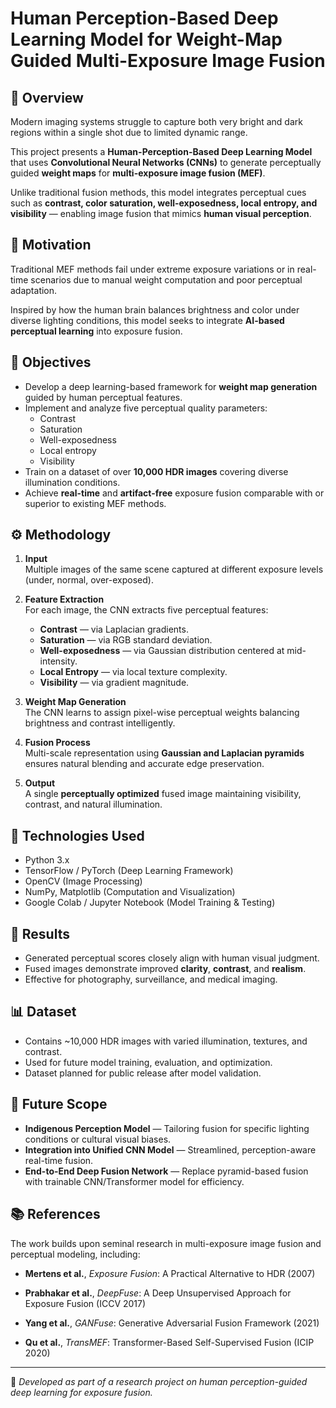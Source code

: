 # Human Perception-Based Deep Learning Model for Weight-Map Guided Multi-Exposure Image Fusion

## 📘 Overview
Modern imaging systems struggle to capture both very bright and dark regions within a single shot due to limited dynamic range.

This project presents a **Human-Perception-Based Deep Learning Model** that uses **Convolutional Neural Networks (CNNs)** to generate perceptually guided **weight maps** for **multi-exposure image fusion (MEF)**.

Unlike traditional fusion methods, this model integrates perceptual cues such as **contrast, color saturation, well-exposedness, local entropy, and visibility** — enabling image fusion that mimics **human visual perception**.

## 🧠 Motivation
Traditional MEF methods fail under extreme exposure variations or in real-time scenarios due to manual weight computation and poor perceptual adaptation.

Inspired by how the human brain balances brightness and color under diverse lighting conditions, this model seeks to integrate **AI-based perceptual learning** into exposure fusion.

## 🎯 Objectives
- Develop a deep learning-based framework for **weight map generation** guided by human perceptual features.
- Implement and analyze five perceptual quality parameters:
  - Contrast
  - Saturation
  - Well-exposedness
  - Local entropy
  - Visibility
- Train on a dataset of over **10,000 HDR images** covering diverse illumination conditions.
- Achieve **real-time** and **artifact-free** exposure fusion comparable with or superior to existing MEF methods.

## ⚙️ Methodology
1. **Input**  
   Multiple images of the same scene captured at different exposure levels (under, normal, over-exposed).

2. **Feature Extraction**  
   For each image, the CNN extracts five perceptual features:
   - **Contrast** — via Laplacian gradients.
   - **Saturation** — via RGB standard deviation.
   - **Well-exposedness** — via Gaussian distribution centered at mid-intensity.
   - **Local Entropy** — via local texture complexity.
   - **Visibility** — via gradient magnitude.

3. **Weight Map Generation**  
   The CNN learns to assign pixel-wise perceptual weights balancing brightness and contrast intelligently.

4. **Fusion Process**  
   Multi-scale representation using **Gaussian and Laplacian pyramids** ensures natural blending and accurate edge preservation.

5. **Output**  
   A single **perceptually optimized** fused image maintaining visibility, contrast, and natural illumination.

## 🧩 Technologies Used
- Python 3.x
- TensorFlow / PyTorch (Deep Learning Framework)
- OpenCV (Image Processing)
- NumPy, Matplotlib (Computation and Visualization)
- Google Colab / Jupyter Notebook (Model Training & Testing)

## 🧪 Results
- Generated perceptual scores closely align with human visual judgment.
- Fused images demonstrate improved **clarity**, **contrast**, and **realism**.
- Effective for photography, surveillance, and medical imaging.

## 📊 Dataset
- Contains ~10,000 HDR images with varied illumination, textures, and contrast.
- Used for future model training, evaluation, and optimization.
- Dataset planned for public release after model validation.

## 🔬 Future Scope
- **Indigenous Perception Model** — Tailoring fusion for specific lighting conditions or cultural visual biases.
- **Integration into Unified CNN Model** — Streamlined, perception-aware real-time fusion.
- **End-to-End Deep Fusion Network** — Replace pyramid-based fusion with trainable CNN/Transformer model for efficiency.

## 📚 References
The work builds upon seminal research in multi-exposure image fusion and perceptual modeling, including:

- **Mertens et al.**, *Exposure Fusion*: A Practical Alternative to HDR (2007)

- **Prabhakar et al.**, *DeepFuse*: A Deep Unsupervised Approach for Exposure Fusion (ICCV 2017)

- **Yang et al.**, *GANFuse*: Generative Adversarial Fusion Framework (2021)

- **Qu et al.**, *TransMEF*: Transformer-Based Self-Supervised Fusion (ICIP 2020)

---
📄 *Developed as part of a research project on human perception-guided deep learning for exposure fusion.*
